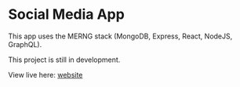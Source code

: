 # Social Media App

This app uses the MERNG stack (MongoDB, Express, React, NodeJS, GraphQL).

This project is still in development.

View live here: <a href="https://social-app.chaseburr.com/">website</a>
